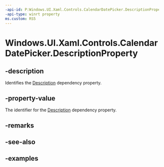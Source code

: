 ```yaml
---
-api-id: P:Windows.UI.Xaml.Controls.CalendarDatePicker.DescriptionProperty
-api-type: winrt property
ms.custom: RS5
---
```


<!-- Property syntax.
public DependencyProperty DescriptionProperty { get; }
-->

# Windows.UI.Xaml.Controls.CalendarDatePicker.DescriptionProperty

## -description

Identifies the [Description](calendardatepicker_description.md) dependency property.



## -property-value

The identifier for the [Description](calendardatepicker_description.md) dependency property.

## -remarks

## -see-also

## -examples

